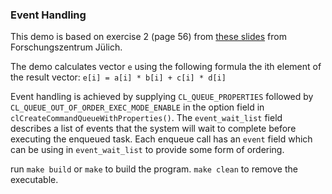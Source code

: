 ### Event Handling

This demo is based on exercise 2 (page 56) from [these slides](https://www.fz-juelich.de/SharedDocs/Downloads/IAS/JSC/EN/slides/opencl/opencl-03-basics.pdf?__blob=publicationFile) from Forschungszentrum Jülich.

The demo calculates vector `e` using the following formula the ith element of the result vector: `e[i] = a[i] * b[i] + c[i] * d[i]`

Event handling is achieved by supplying `CL_QUEUE_PROPERTIES` followed by `CL_QUEUE_OUT_OF_ORDER_EXEC_MODE_ENABLE` in the option field in `clCreateCommandQueueWithProperties()`. The `event_wait_list` field describes a list of events that the system will wait to complete before executing the enqueued task. Each enqueue call has an `event` field which can be using in `event_wait_list` to provide some form of ordering.

run `make build` or `make` to build the program. `make clean` to remove the executable.
